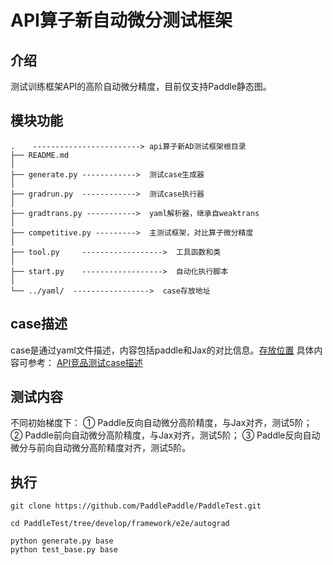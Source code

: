 # API算子新自动微分测试框架
## 介绍
测试训练框架API的高阶自动微分精度，目前仅支持Paddle静态图。

## 模块功能
```
.    ------------------------> api算子新AD测试框架根目录
├── README.md
│
├── generate.py ------------>  测试case生成器
│
├── gradrun.py  ------------>  测试case执行器
│
├── gradtrans.py ----------->  yaml解析器，继承自weaktrans
│
├── competitive.py --------->  主测试框架，对比算子微分精度
│
├── tool.py     ------------------>  工具函数和类
│
├── start.py    ------------------>  自动化执行脚本
│
└── ../yaml/  ----------------->  case存放地址
```

## case描述
case是通过yaml文件描述，内容包括paddle和Jax的对比信息。[存放位置](https://github.com/PaddlePaddle/PaddleTest/tree/develop/framework/e2e/yaml)
具体内容可参考： [API竞品测试case描述](https://github.com/PaddlePaddle/PaddleTest/tree/develop/framework/e2e/competitor#case%E6%8F%8F%E8%BF%B0)

## 测试内容
不同初始梯度下：
① Paddle反向自动微分高阶精度，与Jax对齐，测试5阶；
② Paddle前向自动微分高阶精度，与Jax对齐，测试5阶；
③ Paddle反向自动微分与前向自动微分高阶精度对齐，测试5阶。
## 执行

```
git clone https://github.com/PaddlePaddle/PaddleTest.git

cd PaddleTest/tree/develop/framework/e2e/autograd

python generate.py base
python test_base.py base
```
